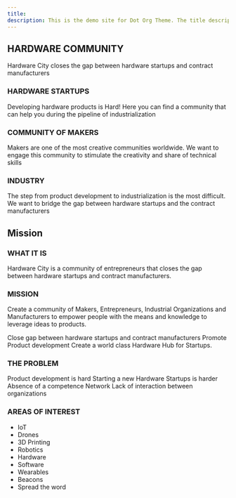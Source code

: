 ```yaml
---
title:
description: This is the demo site for Dot Org Theme. The title description and images front matter is required for meta og content.
---
```


## HARDWARE COMMUNITY

Hardware City closes the gap between hardware startups and contract manufacturers

### HARDWARE STARTUPS

Developing hardware products is Hard! Here you can find a community that can help you during the pipeline of industrialization

### COMMUNITY OF MAKERS

Makers are one of the most creative communities worldwide. We want to engage this community to stimulate the creativity and share of technical skills

### INDUSTRY

The step from product development to industrialization is the most difficult. We want to bridge the gap between hardware startups and the contract manufacturers

## Mission

### WHAT IT IS

Hardware City is a community of entrepreneurs that closes the gap between hardware startups and contract manufacturers.


### MISSION

Create a community of Makers, Entrepreneurs, Industrial Organizations and Manufacturers to empower people with the means and knowledge to leverage ideas to products.

Close gap between hardware startups and contract manufacturers
Promote Product development
Create a world class Hardware Hub for Startups.

### THE PROBLEM

Product development is hard
Starting a new Hardware Startups is harder
Absence of a competence Network
Lack of interaction between organizations

### AREAS OF INTEREST

- IoT
- Drones
- 3D Printing
- Robotics
- Hardware
- Software
- Wearables
- Beacons
- Spread the word
